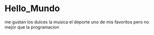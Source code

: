 # Hello_Mundo

me gustan los dulces la musica
el deporte uno de mis favoritos pero no mejor que la 
programacion
